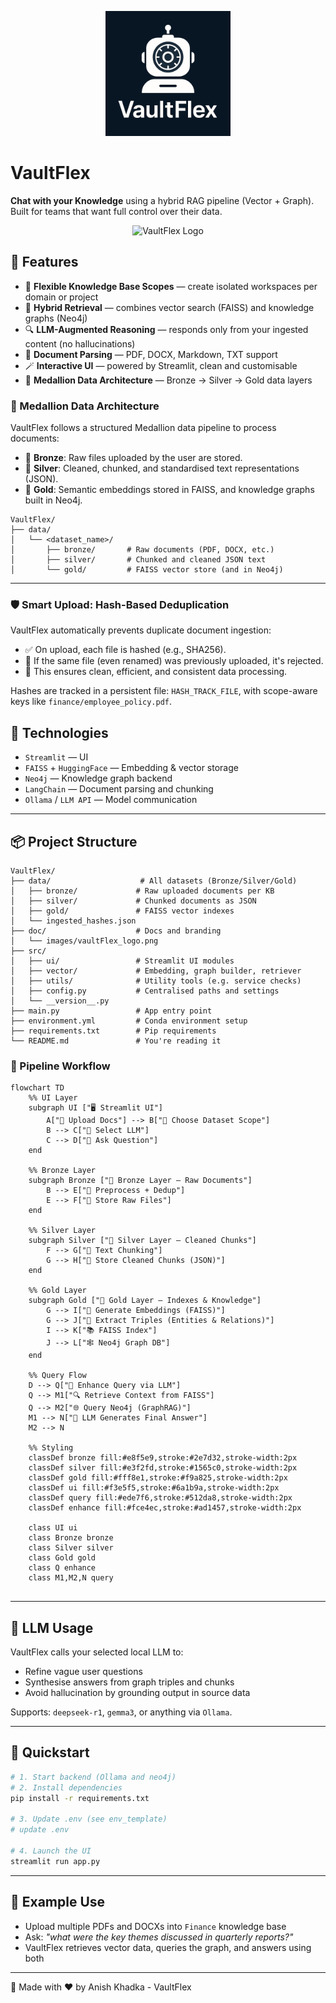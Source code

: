 
<p align="center">
  <img src="doc/images/vaultFlex_logo.png" alt="VaultFlex Logo" width="200"/>
</p>

# VaultFlex 
**Chat with your Knowledge** using a hybrid RAG pipeline (Vector + Graph). Built for teams that want full control over their data.

<p align="center">
  <img src="doc/images/demo.gif" alt="VaultFlex Logo" width="400"/>
</p>

## 🚀 Features

- 📁 **Flexible Knowledge Base Scopes** — create isolated workspaces per domain or project
- 🧠 **Hybrid Retrieval** — combines vector search (FAISS) and knowledge graphs (Neo4j)
- 🔍 **LLM-Augmented Reasoning** — responds only from your ingested content (no hallucinations)
- 🧾 **Document Parsing** — PDF, DOCX, Markdown, TXT support
- 🪄 **Interactive UI** — powered by Streamlit, clean and customisable
- 💾 **Medallion Data Architecture** — Bronze → Silver → Gold data layers

### 📁 Medallion Data Architecture

VaultFlex follows a structured Medallion data pipeline to process documents:

* 🥉 **Bronze**: Raw files uploaded by the user are stored.
* 🥈 **Silver**: Cleaned, chunked, and standardised text representations (JSON).
* 🥇 **Gold**: Semantic embeddings stored in FAISS, and knowledge graphs built in Neo4j.

```
VaultFlex/
├── data/
│   └── <dataset_name>/
│       ├── bronze/       # Raw documents (PDF, DOCX, etc.)
│       ├── silver/       # Chunked and cleaned JSON text
│       └── gold/         # FAISS vector store (and in Neo4j)
```

---

### 🛡️ Smart Upload: Hash-Based Deduplication

VaultFlex automatically prevents duplicate document ingestion:

* ✅ On upload, each file is hashed (e.g., SHA256).
* 🚫 If the same file (even renamed) was previously uploaded, it's rejected.
* 💾 This ensures clean, efficient, and consistent data processing.

Hashes are tracked in a persistent file: `HASH_TRACK_FILE`, with scope-aware keys like `finance/employee_policy.pdf`.


## 🧪 Technologies

- `Streamlit` — UI
- `FAISS` + `HuggingFace` — Embedding & vector storage
- `Neo4j` — Knowledge graph backend
- `LangChain` — Document parsing and chunking
- `Ollama` / `LLM API` — Model communication

---

## 📦 Project Structure

```
VaultFlex/
├── data/                    # All datasets (Bronze/Silver/Gold)
│   ├── bronze/             # Raw uploaded documents per KB
│   ├── silver/             # Chunked documents as JSON
│   ├── gold/               # FAISS vector indexes
│   └── ingested_hashes.json
├── doc/                    # Docs and branding
│   └── images/vaultFlex_logo.png
├── src/
│   ├── ui/                 # Streamlit UI modules
│   ├── vector/             # Embedding, graph builder, retriever
│   ├── utils/              # Utility tools (e.g. service checks)
│   ├── config.py           # Centralised paths and settings
│   └── __version__.py
├── main.py                 # App entry point
├── environment.yml         # Conda environment setup
├── requirements.txt        # Pip requirements
└── README.md               # You're reading it

```
### 🔁 Pipeline Workflow

```mermaid
flowchart TD
    %% UI Layer
    subgraph UI ["🖥️ Streamlit UI"]
        A["📄 Upload Docs"] --> B["🧭 Choose Dataset Scope"]
        B --> C["📌 Select LLM"]
        C --> D["💬 Ask Question"]
    end

    %% Bronze Layer
    subgraph Bronze ["🥉 Bronze Layer – Raw Documents"]
        B --> E["🧹 Preprocess + Dedup"]
        E --> F["💾 Store Raw Files"]
    end

    %% Silver Layer
    subgraph Silver ["🥈 Silver Layer – Cleaned Chunks"]
        F --> G["🧩 Text Chunking"]
        G --> H["📄 Store Cleaned Chunks (JSON)"]
    end

    %% Gold Layer
    subgraph Gold ["🥇 Gold Layer – Indexes & Knowledge"]
        G --> I["🔎 Generate Embeddings (FAISS)"]
        G --> J["🧠 Extract Triples (Entities & Relations)"]
        I --> K["📚 FAISS Index"]
        J --> L["🕸️ Neo4j Graph DB"]
    end

    %% Query Flow
    D --> Q["🧠 Enhance Query via LLM"]
    Q --> M1["🔍 Retrieve Context from FAISS"]
    Q --> M2["🌐 Query Neo4j (GraphRAG)"]
    M1 --> N["🧠 LLM Generates Final Answer"]
    M2 --> N

    %% Styling
    classDef bronze fill:#e8f5e9,stroke:#2e7d32,stroke-width:2px
    classDef silver fill:#e3f2fd,stroke:#1565c0,stroke-width:2px
    classDef gold fill:#fff8e1,stroke:#f9a825,stroke-width:2px
    classDef ui fill:#f3e5f5,stroke:#6a1b9a,stroke-width:2px
    classDef query fill:#ede7f6,stroke:#512da8,stroke-width:2px
    classDef enhance fill:#fce4ec,stroke:#ad1457,stroke-width:2px

    class UI ui
    class Bronze bronze
    class Silver silver
    class Gold gold
    class Q enhance
    class M1,M2,N query


```

---

## 🧠 LLM Usage

VaultFlex calls your selected local LLM to:
- Refine vague user questions
- Synthesise answers from graph triples and chunks
- Avoid hallucination by grounding output in source data

Supports: `deepseek-r1`, `gemma3`, or anything via `Ollama`.

---

## 🏁 Quickstart

```bash
# 1. Start backend (Ollama and neo4j)
# 2. Install dependencies
pip install -r requirements.txt

# 3. Update .env (see env_template)
# update .env

# 4. Launch the UI
streamlit run app.py
```

---

## 💬 Example Use

- Upload multiple PDFs and DOCXs into `Finance` knowledge base
- Ask: *"what were the key themes discussed in quarterly reports?"*
- VaultFlex retrieves vector data, queries the graph, and answers using both


---

🤝 Made with ❤️ by Anish Khadka - VaultFlex
